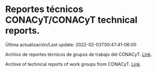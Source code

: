 # Reportes técnicos CONACyT/CONACyT technical reports.

Última actualización/Last update: 2022-02-03T00:47:41-06:00

Archivo de reportes técnicos de grupos de trabajo del CONACyT. [Link](https://salud.conacyt.mx/coronavirus/investigacion/productos/).

Archive of technical reports of work groups from CONACyT. [Link](https://salud.conacyt.mx/coronavirus/investigacion/productos/).
